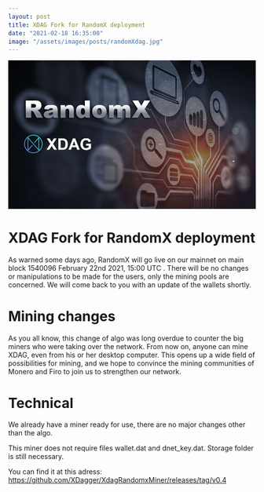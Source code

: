 ```yaml
---
layout: post
title: XDAG Fork for RandomX deployment
date: "2021-02-18 16:35:00"
image: "/assets/images/posts/randomXdag.jpg"
---
```

![RandomXdag image](/assets/images/posts/randomXdag.jpg)  

# XDAG Fork for RandomX deployment 

As warned some days ago, RandomX will go live on our mainnet on main block 1540096 February 22nd 2021, 15:00 UTC .
There will be no changes or manipulations to be made for the users, only the mining pools are concerned.
We will come back to you with an update of the wallets shortly.

# Mining changes

As you all know, this change of algo was long overdue to counter the big miners who were taking over the network.
From now on, anyone can mine XDAG, even from his or her desktop computer.
This opens up a wide field of possibilities for mining, and we hope to convince the mining communities of Monero and Firo to join us to strengthen our network.


# Technical 

We already have a miner ready for use, there are no major changes other than the algo.

This miner does not require files wallet.dat and dnet_key.dat. Storage folder is still necessary.

You can find it at this adress: https://github.com/XDagger/XdagRandomxMiner/releases/tag/v0.4



